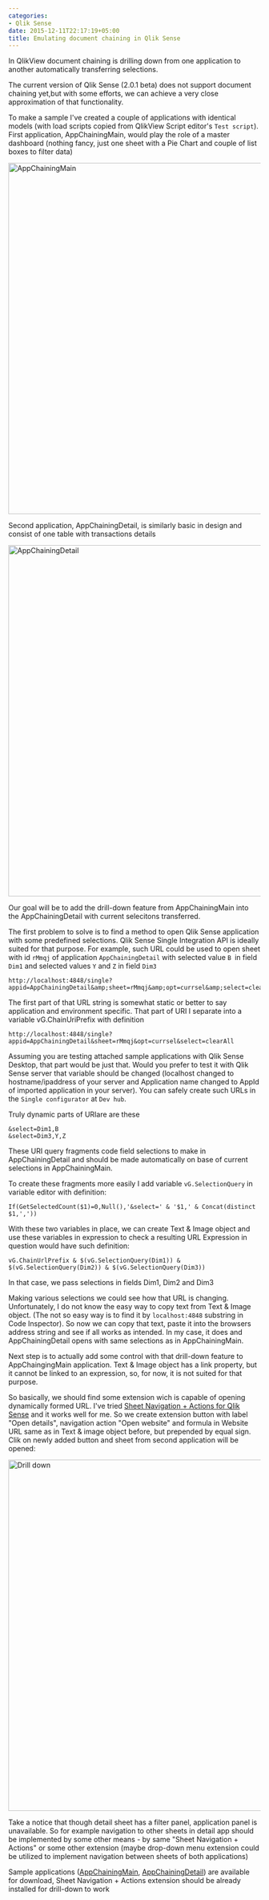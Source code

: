 ```yaml
---
categories:
- Qlik Sense
date: 2015-12-11T22:17:19+05:00
title: Emulating document chaining in Qlik Sense
---
```


In QlikView document chaining is drilling down from one application to another automatically transferring selections.

The current version of Qlik Sense (2.0.1 beta) does not support document chaining yet,but with some efforts, we can achieve a very close approximation of that functionality.

To make a sample I've created a couple of applications with identical models (with load scripts copied from QlikView Script editor's `Test script`).
First application, AppChainingMain, would play the role of a master dashboard (nothing fancy, just one sheet with a Pie Chart and couple of list boxes to filter data)

<img src="/images/app-chaining-main.png" alt="AppChainingMain" width="700">

Second application, AppChainingDetail, is similarly basic in design and consist of one table with transactions details

<img src="/images/app-chaining-detail.png" alt="AppChainingDetail" width="700">


Our goal will be to add the drill-down feature from AppChainingMain into the AppChainingDetail with current selecitons transferred.


The first problem to solve is to find a method to open Qlik Sense application with some predefined selections. Qlik Sense Single Integration API is ideally suited for that purpose. 
For example, such URL could be used to open sheet with id `rMmqj` of application `AppChainingDetail` with selected value `B `in field `Dim1` and selected values `Y` and `Z` in field `Dim3`


    http://localhost:4848/single?appid=AppChainingDetail&amp;sheet=rMmqj&amp;opt=currsel&amp;select=clearAll&amp;select=Dim1,B&amp;select=Dim3,Y,Z

The first part of that URL string is somewhat static or better to say application and environment specific. That part of URI I separate into a variable
vG.ChainUriPrefix with definition

    http://localhost:4848/single?appid=AppChainingDetail&sheet=rMmqj&opt=currsel&select=clearAll

Assuming you are testing attached sample applications with Qlik Sense Desktop, that part would be just that. Would you prefer to test it with Qlik Sense server that variable should be changed (localhost changed to hostname/ipaddress of your server and Application name changed to AppId of imported application in your server). You can safely create such URLs in the `Single configurator` at `Dev hub`.


Truly dynamic parts of URIare are these

    &select=Dim1,B
    &select=Dim3,Y,Z

These URI query fragments code field selections to make in AppChainingDetail and should be made automatically on base of current selections in AppChainingMain.

To create these fragments more easily I add variable `vG.SelectionQuery` in variable editor with definition:

    If(GetSelectedCount($1)=0,Null(),'&select=' & '$1,' & Concat(distinct $1,','))

With these two variables in place, we can create Text & Image object and use these variables in expression to check a resulting URL Expression in question would have such definition:
 
    vG.ChainUrlPrefix & $(vG.SelectionQuery(Dim1)) & $(vG.SelectionQuery(Dim2)) & $(vG.SelectionQuery(Dim3))

In that case, we pass selections in fields Dim1, Dim2 and Dim3
 
Making various selections we could see how that URL is changing. Unfortunately, I do not know the easy way to copy text from Text & Image object. (The not so easy way is to find it by `localhost:4848` substring in Code Inspector). So now we can copy that text, paste it into the browsers address string and see if all works as intended. In my case, it does and AppChainingDetail opens with same selections as in AppChainingMain.
 
Next step is to actually add some control with that drill-down feature to AppChaingingMain application. Text & Image object has a link property, but it cannot be linked to an expression, so, for now, it is not suited for that purpose.

So basically, we should find some extension wich is capable of opening dynamically formed URL. I've tried  [Sheet Navigation + Actions for Qlik Sense](http://branch.qlik.com/projects/showthread.php?647-Sheet-Navigation-Actions-for-Qlik-Sense) and it works well for me. So we create extension button with label "Open details", navigation action "Open website" and formula in Website URL same as in Text & image object before, but prepended by equal sign. Clik on newly added button and sheet from second application will be opened:

<img src="/images/app-chaining-drilldown.png" alt="Drill down" width="700">


Take a notice that though detail sheet has a filter panel, application panel is unavailable. So for example navigation to other sheets in detail app should be implemented by some other means - by same "Sheet Navigation + Actions" or some other extension (maybe drop-down menu extension could be utilized to implement navigation between sheets of both applications)



Sample applications ([AppChainingMain](downloads/AppChainingMain.qvf), [AppChainingDetail](downloads/AppChainingDetail.qvf)) are available for download, Sheet Navigation + Actions extension should be already installed for drill-down to work
